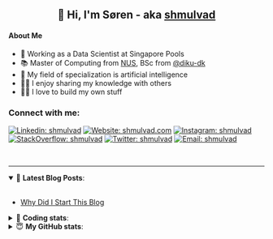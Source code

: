 <h2 align="center">
	👋 Hi, I'm Søren - aka <a href="https://shmulvad.com">shmulvad</a>
</h2>

#### About Me
- 🤖 Working as a Data Scientist at Singapore Pools
- 📚 Master of Computing from [NUS], BSc from [@diku-dk]
- 🧠 My field of specialization is artificial intelligence
- 👨‍🏫 I enjoy sharing my knowledge with others
- 👨‍💻 I love to build my own stuff

### Connect with me:

[![Linkedin: shmulvad](https://img.shields.io/badge/shmulvad-blue?style=flat&logo=Linkedin&logoColor=white)][linkedin]
[![Website: shmulvad.com](https://img.shields.io/badge/shmulvad.com-47CCCC?&style=flat&logo=Google-Chrome&logoColor=white)][website]
[![Instagram: shmulvad](https://img.shields.io/badge/-@shmulvad-purple?style=flat&logo=Instagram&logoColor=white)][instagram]
[![StackOverflow: shmulvad](https://img.shields.io/badge/shmulvad-FE7A16?style=flat&logo=stack-overflow&logoColor=white)][stackOverflow]
[![Twitter: shmulvad](https://img.shields.io/badge/@shmulvad-1ca0f1?style=flat&logo=twitter&logoColor=white)][twitter]
[![Email: shmulvad](https://img.shields.io/badge/shmulvad-D14836?style=flat&logo=gmail&logoColor=white)][mail]

<br />

---

<details open>
 <summary>📕 <b>Latest Blog Posts</b>: </summary>

<br>

<!-- BLOG-POST-LIST:START -->
- [Why Did I Start This Blog](https://shmulvad.com/blog/why-did-start-this-blog)
<!-- BLOG-POST-LIST:END -->

</details>

<!-- --- -->

<details>
 <summary>🤖 <b>Coding stats</b>: </summary>

<br>

NOTE: Doesn't track coding at work or work done in environments such as Jupyter Notebooks.

<!--START_SECTION:waka-->
![Code Time](http://img.shields.io/badge/Code%20Time-0%20secs-blue)

**I'm a Night 🦉** 

```text
🌞 Morning    99 commits     ██░░░░░░░░░░░░░░░░░░░░░░░   10.17% 
🌆 Daytime    319 commits    ████████░░░░░░░░░░░░░░░░░   32.79% 
🌃 Evening    369 commits    █████████░░░░░░░░░░░░░░░░   37.92% 
🌙 Night      186 commits    ████░░░░░░░░░░░░░░░░░░░░░   19.12%

```


📊 **This Week I Spent My Time On** 

```text
💬 Programming Languages: 
Other                    1 hr 59 mins        ███████████████░░░░░░░░░░   63.33% 
Markdown                 42 mins             █████░░░░░░░░░░░░░░░░░░░░   22.65% 
Python                   25 mins             ███░░░░░░░░░░░░░░░░░░░░░░   13.31% 
XML                      0 secs              ░░░░░░░░░░░░░░░░░░░░░░░░░   0.49% 
Bash                     0 secs              ░░░░░░░░░░░░░░░░░░░░░░░░░   0.08%

🔥 Editors: 
Zsh                      1 hr 18 mins        ██████████░░░░░░░░░░░░░░░   41.7% 
VS Code                  1 hr 6 mins         ████████░░░░░░░░░░░░░░░░░   35.48% 
Sublime Text             43 mins             █████░░░░░░░░░░░░░░░░░░░░   22.82%

🐱‍💻 Projects: 
Unknown Project          1 hr 19 mins        ██████████░░░░░░░░░░░░░░░   42.1% 
Terminal                 1 hr 14 mins        ██████████░░░░░░░░░░░░░░░   39.66% 
company-scrapers         19 mins             ██░░░░░░░░░░░░░░░░░░░░░░░   10.23% 
validator-gui            6 mins              ░░░░░░░░░░░░░░░░░░░░░░░░░   3.38% 
overvaagning-admin       3 mins              ░░░░░░░░░░░░░░░░░░░░░░░░░   1.71%

```


 Last Updated on 12/06/2022 18:45:47 UTC
<!--END_SECTION:waka-->

</details>

<!-- --- -->

<details>
 <summary>😇 <b>My GitHub stats</b>: </summary>

<br>

<img align="left" alt="shmulvad's Github Stats" src="https://github-readme-stats.vercel.app/api?username=shmulvad&show_icons=true&hide_border=true" />

</details>



[website]: https://shmulvad.com
[twitter]: https://twitter.com/shmulvad
[linkedin]: https://linkedin.com/in/shmulvad
[instagram]: https://instagram.com/shmulvad
[stackOverflow]: https://stackoverflow.com/users/9248793/shmulvad
[mail]: mailto:shmulvad@gmail.com
[@diku-dk]: https://github.com/diku-dk
[github]: https://github.com/shmulvad
[NUS]: https://www.nus.edu.sg
